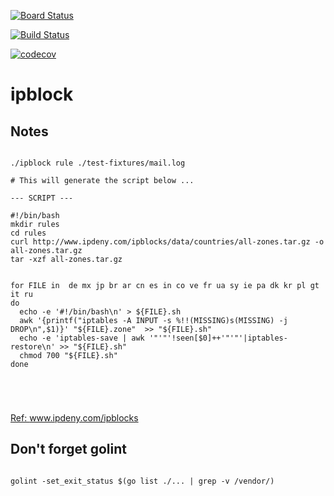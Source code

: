 [![Board Status](https://mchirico.visualstudio.com/c7e39c31-ad05-41c9-8b5b-22ac9a522c14/bde6ae0a-fc94-4b19-a70c-2389949f30e8/_apis/work/boardbadge/54cb834f-ff69-4ab9-b365-6625aa2a9081?columnOptions=1)](https://mchirico.visualstudio.com/c7e39c31-ad05-41c9-8b5b-22ac9a522c14/_boards/board/t/bde6ae0a-fc94-4b19-a70c-2389949f30e8/Microsoft.RequirementCategory/)

[![Build Status](https://mchirico.visualstudio.com/ipblock/_apis/build/status/mchirico.ipblock?branchName=master)](https://mchirico.visualstudio.com/ipblock/_build/latest?definitionId=9&branchName=master)



[![codecov](https://codecov.io/gh/mchirico/ipblock/branch/master/graph/badge.svg)](https://codecov.io/gh/mchirico/ipblock)
# ipblock

## Notes
```

./ipblock rule ./test-fixtures/mail.log

# This will generate the script below ...

--- SCRIPT ---

#!/bin/bash
mkdir rules
cd rules
curl http://www.ipdeny.com/ipblocks/data/countries/all-zones.tar.gz -o all-zones.tar.gz
tar -xzf all-zones.tar.gz


for FILE in  de mx jp br ar cn es in co ve fr ua sy ie pa dk kr pl gt it ru
do
  echo -e '#!/bin/bash\n' > ${FILE}.sh
  awk '{printf("iptables -A INPUT -s %!!(MISSING)s(MISSING) -j DROP\n",$1)}' "${FILE}.zone"  >> "${FILE}.sh"
  echo -e 'iptables-save | awk '"'"'!seen[$0]++'"'"'|iptables-restore\n' >> "${FILE}.sh"
  chmod 700 "${FILE}.sh"
done





```
[Ref: www.ipdeny.com/ipblocks ](http://www.ipdeny.com/ipblocks)



## Don't forget golint

```

golint -set_exit_status $(go list ./... | grep -v /vendor/)

```



